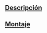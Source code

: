 ## [Descripción](https://wiki.dfrobot.com/DFROBOT_EDUCATION)
## [Montaje](https://www.youtube.com/watch?v=_sAHwsOEKsg)
